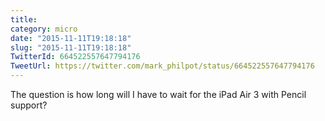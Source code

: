 ```yaml
---
title: 
category: micro
date: "2015-11-11T19:18:18"
slug: "2015-11-11T19:18:18"
TwitterId: 664522557647794176
TweetUrl: https://twitter.com/mark_philpot/status/664522557647794176
---
```


The question is how long will I have to wait for the iPad Air 3 with Pencil
support?
